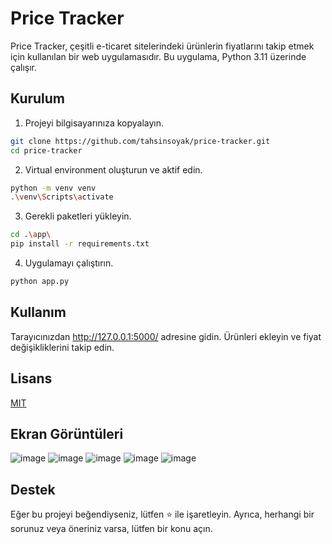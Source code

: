 # Price Tracker

Price Tracker, çeşitli e-ticaret sitelerindeki ürünlerin fiyatlarını takip etmek için kullanılan bir web uygulamasıdır. Bu uygulama, Python 3.11 üzerinde çalışır.

## Kurulum

1. Projeyi bilgisayarınıza kopyalayın.

```bash
git clone https://github.com/tahsinsoyak/price-tracker.git
cd price-tracker
```

2. Virtual environment oluşturun ve aktif edin.

```bash
python -m venv venv
.\venv\Scripts\activate
``` 

3. Gerekli paketleri yükleyin.

```bash
cd .\app\
pip install -r requirements.txt
```

4. Uygulamayı çalıştırın.

```bash
python app.py
```

## Kullanım
Tarayıcınızdan http://127.0.0.1:5000/ adresine gidin.
Ürünleri ekleyin ve fiyat değişikliklerini takip edin.

## Lisans
[MIT](https://choosealicense.com/licenses/mit/)

## Ekran Görüntüleri
![image](https://github.com/tahsinsoyak/price-tracker/assets/54424377/b382d82e-0327-4107-a2c4-f51801925916)
![image](https://github.com/tahsinsoyak/price-tracker/assets/54424377/101f683b-cb12-46b5-a8a3-9a8f557acacf)
![image](https://github.com/tahsinsoyak/price-tracker/assets/54424377/48fe9627-b68c-49e1-86df-9fb4d8950646)
![image](https://github.com/tahsinsoyak/price-tracker/assets/54424377/390a420d-dc38-4a8c-af4e-5dfd29e3818d)
![image](https://github.com/tahsinsoyak/price-tracker/assets/54424377/7eac3602-07f4-4b0a-b9ee-4da18b5f987d)


## Destek
Eğer bu projeyi beğendiyseniz, lütfen ⭐️ ile işaretleyin. Ayrıca, herhangi bir sorunuz veya öneriniz varsa, lütfen bir konu açın.

